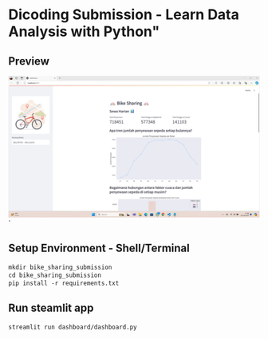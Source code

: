 # Dicoding Submission - Learn Data Analysis with Python"

## Preview

![Bike Sharing Dashboard Streamlit Preview](data/dashboard_preview.png
)
`
## Setup Environment - Shell/Terminal
```
mkdir bike_sharing_submission
cd bike_sharing_submission
pip install -r requirements.txt
```

## Run steamlit app
```
streamlit run dashboard/dashboard.py

```